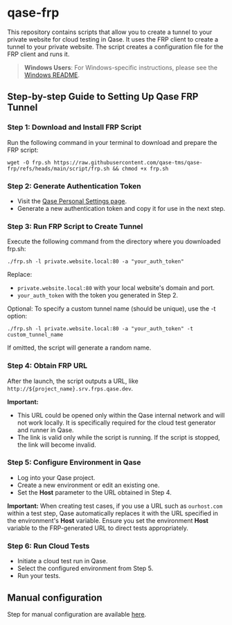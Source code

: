 # qase-frp

This repository contains scripts that allow you to create a tunnel to your private website for cloud testing in Qase. It uses the FRP client to create a tunnel to your private website. The script creates a configuration file for the FRP client and runs it.

> **Windows Users**: For Windows-specific instructions, please see the [Windows README](README_WINDOWS.md).

## Step-by-step Guide to Setting Up Qase FRP Tunnel

### Step 1: Download and Install FRP Script

Run the following command in your terminal to download and prepare the FRP script:

```shell
wget -O frp.sh https://raw.githubusercontent.com/qase-tms/qase-frp/refs/heads/main/script/frp.sh && chmod +x frp.sh
```

### Step 2: Generate Authentication Token

- Visit the [Qase Personal Settings page](https://app.qase.io/user/api/token).
- Generate a new authentication token and copy it for use in the next step.

### Step 3: Run FRP Script to Create Tunnel

Execute the following command from the directory where you downloaded frp.sh:

```shell
./frp.sh -l private.website.local:80 -a "your_auth_token"
```

Replace:

- `private.website.local:80` with your local website's domain and port.
- `your_auth_token` with the token you generated in Step 2.

Optional:
To specify a custom tunnel name (should be unique), use the -t option:

```shell
./frp.sh -l private.website.local:80 -a "your_auth_token" -t custom_tunnel_name
```

If omitted, the script will generate a random name.

### Step 4: Obtain FRP URL

After the launch, the script outputs a URL, like `http://${project_name}.srv.frps.qase.dev`. 

**Important:**

- This URL could be opened only within the Qase internal network and will
not work locally. It is specifically required for the cloud test generator and runner in Qase.
- The link is valid only while the script is running. If the script is stopped, the link will become invalid.

### Step 5: Configure Environment in Qase

- Log into your Qase project.
- Create a new environment or edit an existing one.
- Set the **Host** parameter to the URL obtained in Step 4.

**Important:**
When creating test cases, if you use a URL such as `ourhost.com` within a test step, Qase automatically replaces it
with the URL specified in the environment's **Host** variable. Ensure you set the environment **Host** variable to
the FRP-generated URL to direct tests appropriately.

### Step 6: Run Cloud Tests

- Initiate a cloud test run in Qase.
- Select the configured environment from Step 5.
- Run your tests.

## Manual configuration

Step for manual configuration are available [here](doc/manual.md).